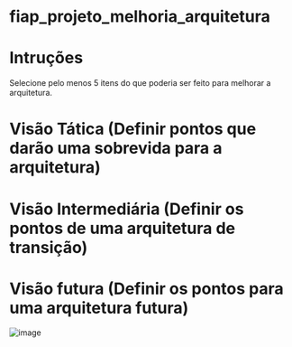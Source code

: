 # fiap_projeto_melhoria_arquitetura

# Intruções

Selecione pelo menos 5 itens do que poderia ser feito para melhorar a arquitetura.

# Visão Tática (Definir pontos que darão uma sobrevida para a arquitetura)


# Visão Intermediária (Definir os pontos de uma arquitetura de transição)


# Visão futura (Definir os pontos para uma arquitetura futura)

![image](https://github.com/user-attachments/assets/96c9c948-9143-486a-9d28-a8509377ab1e)
